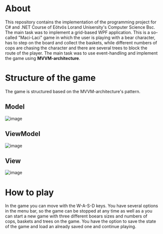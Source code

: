 # About
This repository contains the implementation of the programming project for C# and .NET Course of Eötvös Lorand Unisersity's Computer Science Bsc. The main task was to implement a grid-based WPF application. This is a so-called "Maci-Laci" game in which the user is playing with a bear character, has to step on the board and collect the baskets, while different numbers of cops are chasing the character and there are several trees to block the route of the player. The main task was to use event-handling and implement the game using **MVVM-architecture**.

# Structure of the game

The game is structured based on the MVVM-architecture's pattern. 

## Model
![image](https://github.com/baguadam/MaciLaciWPF/assets/103315160/45107ab9-f824-4e0e-bd26-41da030f7749)

## ViewModel
![image](https://github.com/baguadam/MaciLaciWPF/assets/103315160/3d7e137e-79b1-414a-a1d8-af74aaa11e32)

## View
![image](https://github.com/baguadam/MaciLaciWPF/assets/103315160/5ea04d74-6632-4ab0-bc19-eb226aa04de0)

# How to play
In the game you can move with the W-A-S-D keys. You have several options in the menu bar, so the game can be stopped at any time as well as a you can start a new game with three different boears sizes and numbers of cops, baskets and trees on the game. You have the option to save the state of the game and load an already saved one and continue playing. 
